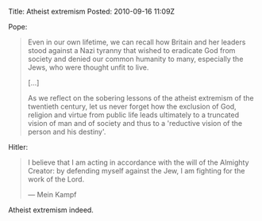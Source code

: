 Title:  Atheist extremism
Posted: 2010-09-16 11:09Z

Pope:

> Even in our own lifetime, we can recall how Britain and her leaders stood against a Nazi tyranny that wished to eradicate God from society and denied our common humanity to many, especially the Jews, who were thought unfit to live. 
>
> [...]
>
> As we reflect on the sobering lessons of the atheist extremism of the twentieth century, let us never forget how the exclusion of God, religion and virtue from public life leads ultimately to a truncated vision of man and of society and thus to a 'reductive vision of the person and his destiny'.

Hitler:

> I believe that I am acting in accordance with the will of the Almighty Creator: by defending myself against the Jew, I am fighting for the work of the Lord.
>
> — Mein Kampf

Atheist extremism indeed.